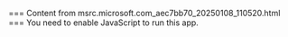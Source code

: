 === Content from msrc.microsoft.com_aec7bb70_20250108_110520.html ===
You need to enable JavaScript to run this app.
